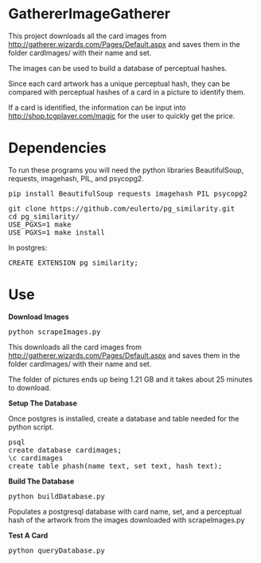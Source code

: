 # GathererImageGatherer

This project downloads all the card images from http://gatherer.wizards.com/Pages/Default.aspx and saves them in the folder cardImages/ with their name and set.

The images can be used to build a database of perceptual hashes.

Since each card artwork has a unique perceptual hash, they can be compared with perceptual hashes of a card in a picture to identify them.

If a card is identified, the information can be input into http://shop.tcgplayer.com/magic for the user to quickly get the price.

# Dependencies

To run these programs you will need the python libraries BeautifulSoup, requests, imagehash, PIL, and psycopg2.
<pre>
pip install BeautifulSoup requests imagehash PIL psycopg2
</pre>

<pre>
git clone https://github.com/eulerto/pg_similarity.git
cd pg_similarity/
USE_PGXS=1 make
USE_PGXS=1 make install
</pre>
In postgres:
<pre>
CREATE EXTENSION pg_similarity;
</pre>

# Use

**Download Images**
<pre>
python scrapeImages.py
</pre>

This downloads all the card images from http://gatherer.wizards.com/Pages/Default.aspx and saves them in the folder cardImages/ with their name and set.

The folder of pictures ends up being 1.21 GB and it takes about 25 minutes to download.

**Setup The Database**

Once postgres is installed, create a database and table needed for the python script.
<pre>
psql
create database cardimages;
\c cardimages
create table phash(name text, set text, hash text);
</pre>

**Build The Database**
<pre>
python buildDatabase.py
</pre>
Populates a postgresql database with card name, set, and a perceptual hash of the artwork from the images downloaded with scrapeImages.py

**Test A Card**
<pre>
python queryDatabase.py
</pre>
